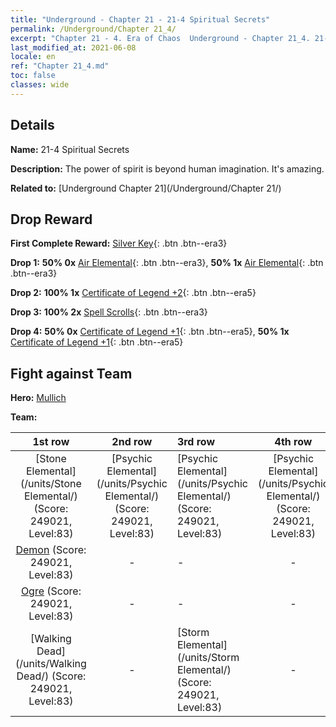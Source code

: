 ```yaml
---
title: "Underground - Chapter 21 - 21-4 Spiritual Secrets"
permalink: /Underground/Chapter 21_4/
excerpt: "Chapter 21 - 4. Era of Chaos  Underground - Chapter 21_4. 21-4 Spiritual Secrets"
last_modified_at: 2021-06-08
locale: en
ref: "Chapter 21_4.md"
toc: false
classes: wide
---
```


## Details

 **Name:** 21-4 Spiritual Secrets

 **Description:** The power of spirit is beyond human imagination. It's amazing.

 **Related to:** [Underground Chapter 21](/Underground/Chapter 21/)

## Drop Reward

 **First Complete Reward:** [Silver Key](/Items/con_693/){: .btn .btn--era3}

 **Drop 1:** **50% 0x** [Air Elemental](/Items/her_448/){: .btn .btn--era3}, **50% 1x** [Air Elemental](/Items/her_448/){: .btn .btn--era3}

 **Drop 2:** **100% 1x** [Certificate of Legend +2](/Items/mat_81/){: .btn .btn--era5}

 **Drop 3:** **100% 2x** [Spell Scrolls](/Items/con_694/){: .btn .btn--era3}

 **Drop 4:** **50% 0x** [Certificate of Legend +1](/Items/mat_74/){: .btn .btn--era5}, **50% 1x** [Certificate of Legend +1](/Items/mat_74/){: .btn .btn--era5}


## Fight against Team
 **Hero:** [Mullich](/heroes/Mullich/)

 **Team:**


  | 1st row | 2nd row | 3rd row | 4th row |
  |:----:|:----:|:----|:----:|
  | [Stone Elemental](/units/Stone Elemental/) (Score: 249021, Level:83)  | [Psychic Elemental](/units/Psychic Elemental/) (Score: 249021, Level:83)  | [Psychic Elemental](/units/Psychic Elemental/) (Score: 249021, Level:83)  | [Psychic Elemental](/units/Psychic Elemental/) (Score: 249021, Level:83)  |
  | [Demon](/units/Demon/) (Score: 249021, Level:83)  | - | - | - |
  | [Ogre](/units/Ogre/) (Score: 249021, Level:83)  | - | - | - |
  | [Walking Dead](/units/Walking Dead/) (Score: 249021, Level:83)  | - | [Storm Elemental](/units/Storm Elemental/) (Score: 249021, Level:83)  | - |


